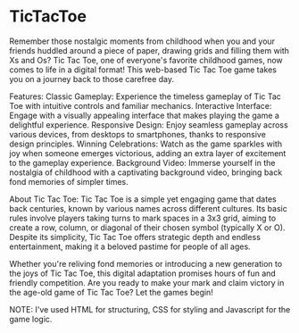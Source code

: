 # TicTacToe
Remember those nostalgic moments from childhood when you and your friends huddled around a piece of paper, drawing grids and filling them with Xs and Os? Tic Tac Toe, one of everyone's favorite childhood games, now comes to life in a digital format!  This web-based Tic Tac Toe game takes you on a journey back to those carefree day.

Features:
    Classic Gameplay: Experience the timeless gameplay of Tic Tac Toe with intuitive controls and familiar mechanics.
    Interactive Interface: Engage with a visually appealing interface that makes playing the game a delightful experience.
    Responsive Design: Enjoy seamless gameplay across various devices, from desktops to smartphones, thanks to responsive design principles.
    Winning Celebrations: Watch as the game sparkles with joy when someone emerges victorious, adding an extra layer of excitement to the gameplay experience.
    Background Video: Immerse yourself in the nostalgia of childhood with a captivating background video, bringing back fond memories of simpler times.

About Tic Tac Toe:
Tic Tac Toe is a simple yet engaging game that dates back centuries, known by various names across different cultures. Its basic rules involve players taking turns to mark spaces in a 3x3 grid, aiming to create a row, column, or diagonal of their chosen symbol (typically X or O). Despite its simplicity, Tic Tac Toe offers strategic depth and endless entertainment, making it a beloved pastime for people of all ages.

Whether you're reliving fond memories or introducing a new generation to the joys of Tic Tac Toe, this digital adaptation promises hours of fun and friendly competition. Are you ready to make your mark and claim victory in the age-old game of Tic Tac Toe? Let the games begin!

NOTE: I've used HTML for structuring, CSS for styling and Javascript for the game logic. 
